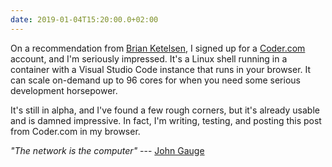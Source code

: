 ```yaml
---
date: 2019-01-04T15:20:00.0+02:00
---
```


On a recommendation from [Brian Ketelsen](https://www.brianketelsen.com), I signed up for a [Coder.com](https://coder.com/) account, and I'm seriously impressed. It's a Linux shell running in a container with a Visual Studio Code instance that runs in your browser. It can scale on-demand up to 96 cores for when you need some serious development horsepower. 

It's still in alpha, and I've found a few rough corners, but it's already usable and is damned impressive. In fact, I'm writing, testing, and posting this post from Coder.com in my browser.
 
 _"The network is the computer"_ --- [John Gauge](https://en.wikipedia.org/wiki/John_Gage)
